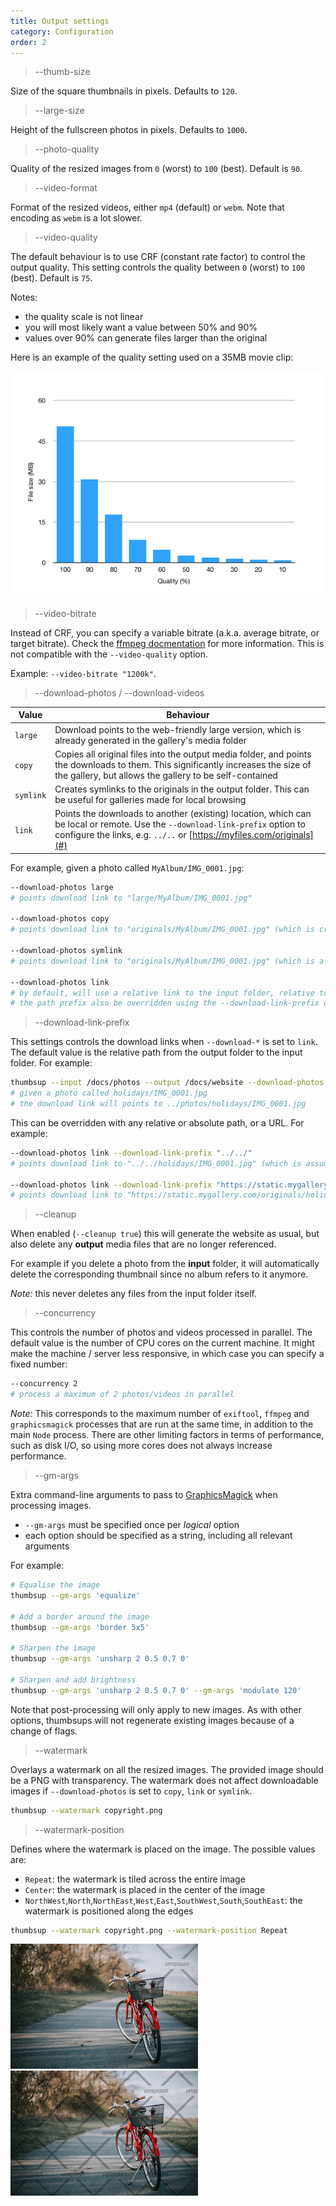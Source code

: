 ```yaml
---
title: Output settings
category: Configuration
order: 2
---
```


> \-\-thumb-size

Size of the square thumbnails in pixels. Defaults to `120`.

> \-\-large-size

Height of the fullscreen photos in pixels. Defaults to `1000`.

> \-\-photo-quality

Quality of the resized images from `0` (worst) to `100` (best).
Default is `90`.

> \-\-video-format

Format of the resized videos, either `mp4` (default) or `webm`.
Note that encoding as `webm` is a lot slower.

> \-\-video-quality

The default behaviour is to use CRF (constant rate factor) to control the output quality.
This setting controls the quality between `0` (worst) to `100` (best). Default is `75`.

Notes:

- the quality scale is not linear
- you will most likely want a value between 50% and 90%
- values over 90% can generate files larger than the original

Here is an example of the quality setting used on a 35MB movie clip:

![Quality size ratio](../../images/video-quality.png)

> \-\-video-bitrate

Instead of CRF, you can specify a variable bitrate (a.k.a. average bitrate, or target bitrate).
Check the [ffmpeg docmentation](https://trac.ffmpeg.org/wiki/Encode/H.264) for more information.
This is not compatible with the `--video-quality` option.

Example: `--video-bitrate "1200k"`.

> \-\-download-photos / \-\-download-videos

| Value	| Behaviour |
|-------|-------------------------|
| `large`	| Download points to the web-friendly large version, which is already generated in the gallery's media folder |
| `copy`  |	Copies all original files into the output media folder, and points the downloads to them. This significantly increases the size of the gallery, but allows the gallery to be self-contained |
| `symlink`	| Creates symlinks to the originals in the output folder. This can be useful for galleries made for local browsing |
| `link`  |	Points the downloads to another (existing) location, which can be local or remote. Use the `--download-link-prefix` option to configure the links, e.g. `../..` or [https://myfiles.com/originals](#) |

For example, given a photo called `MyAlbum/IMG_0001.jpg`:

```bash
--download-photos large
# points download link to "large/MyAlbum/IMG_0001.jpg"

--download-photos copy
# points download link to "originals/MyAlbum/IMG_0001.jpg" (which is created as part of the build)

--download-photos symlink
# points download link to "originals/MyAlbum/IMG_0001.jpg" (which is a symlink to the input photo)

--download-photos link
# by default, will use a relative link to the input folder, relative to the output folder
# the path prefix also be overridden using the --download-link-prefix option
```

> \-\-download-link-prefix

This settings controls the download links when `--download-*` is set to `link`.
The default value is the relative path from the output folder to the input folder.
For example:

```bash
thumbsup --input /docs/photos --output /docs/website --download-photos link
# given a photo called holidays/IMG_0001.jpg
# the download link will points to ../photos/holidays/IMG_0001.jpg
```

This can be overridden with any relative or absolute path, or a URL. For example:

```bash
--download-photos link --download-link-prefix "../../"
# points download link to "../../holidays/IMG_0001.jpg" (which is assumed to already exist)

--download-photos link --download-link-prefix "https://static.mygallery.com/originals/"
# points download link to "https://static.mygallery.com/originals/holidays/IMG_0001.jpg" (which is assumed to already exist)
```

> \-\-cleanup

When enabled (`--cleanup true`) this will generate the website as usual,
but also delete any **output** media files that are no longer referenced.

For example if you delete a photo from the **input** folder,
it will automatically delete the corresponding thumbnail since no album refers to it anymore.

*Note:* this never deletes any files from the input folder itself.

> \-\-concurrency

This controls the number of photos and videos processed in parallel.
The default value is the number of CPU cores on the current machine.
It might make the machine / server less responsive, in which case you can specify a fixed number:

```bash
--concurrency 2
# process a maximum of 2 photos/videos in parallel
```

*Note:* This corresponds to the maximum number of `exiftool`, `ffmpeg` and `graphicsmagick`
processes that are run at the same time, in addition to the main `Node` process.
There are other limiting factors in terms of performance, such as disk I/O,
so using more cores does not always increase performance.

> \-\-gm-args

Extra command-line arguments to pass to [GraphicsMagick](http://www.graphicsmagick.org/) when processing images.

- `--gm-args` must be specified once per _logical_ option
- each option should be specified as a string, including all relevant arguments

For example:

```bash
# Equalise the image
thumbsup --gm-args 'equalize'

# Add a border around the image
thumbsup --gm-args 'border 5x5'

# Sharpen the image
thumbsup --gm-args 'unsharp 2 0.5 0.7 0'

# Sharpen and add brightness
thumbsup --gm-args 'unsharp 2 0.5 0.7 0' --gm-args 'modulate 120'
```

Note that post-processing will only apply to new images.
As with other options, thumbsups will not regenerate existing images because of a change of flags.

> \-\-watermark

Overlays a watermark on all the resized images. The provided image should be a PNG with transparency.
The watermark does not affect downloadable images if `--download-photos` is set to `copy`, `link` or `symlink`.

```bash
thumbsup --watermark copyright.png
```

> \-\-watermark-position

Defines where the watermark is placed on the image. The possible values are:

- `Repeat`: the watermark is tiled across the entire image
- `Center`: the watermark is placed in the center of the image
- `NorthWest`,`North`,`NorthEast`,`West`,`East`,`SouthWest`,`South`,`SouthEast`: the watermark is positioned along the edges

```bash
thumbsup --watermark copyright.png --watermark-position Repeat
```

![watermark](../../images/watermark.jpg) ![tiled](../../images/watermark-repeat.jpg)
